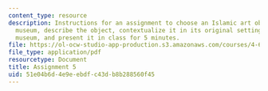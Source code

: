 ```yaml
---
content_type: resource
description: Instructions for an assignment to choose an Islamic art object from a
  museum, describe the object, contextualize it in its original setting and at the
  museum, and present it in class for 5 minutes.
file: https://ol-ocw-studio-app-production.s3.amazonaws.com/courses/4-619-historiography-of-islamic-architecture-fall-2014/51e04b6d4e9eebdfc43db8b288560f45_MIT4_619F14_assignment5.pdf
file_type: application/pdf
resourcetype: Document
title: Assignment 5
uid: 51e04b6d-4e9e-ebdf-c43d-b8b288560f45
---
```

